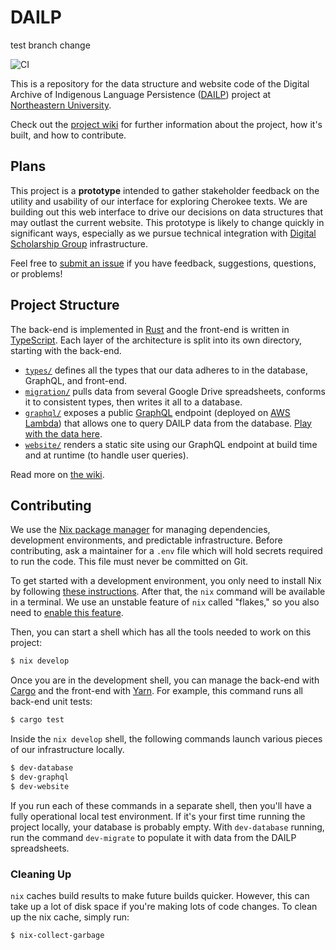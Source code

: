 # DAILP

test branch change

![CI](https://github.com/NEU-DSG/dailp-encoding/workflows/CI/badge.svg)

This is a repository for the data structure and website code of the Digital Archive of Indigenous Language Persistence ([DAILP](https://dailp.northeastern.edu)) project at [Northeastern University](https://northeastern.edu).

Check out the [project wiki](https://github.com/NEU-DSG/dailp-encoding/wiki) for further information about the project, how it's built, and how to contribute.

## Plans

This project is a **prototype** intended to gather stakeholder feedback on the utility and usability of our interface for exploring Cherokee texts.
We are building out this web interface to drive our decisions on data structures that may outlast the current website.
This prototype is likely to change quickly in significant ways, especially as we pursue technical integration with [Digital Scholarship Group](https://dsg.northeastern.edu/) infrastructure.

Feel free to [submit an issue](https://github.com/NEU-DSG/dailp-encoding/issues/new) if you have feedback, suggestions, questions, or problems!

## Project Structure

The back-end is implemented in [Rust](https://rust-lang.org) and the front-end is written in [TypeScript](https://www.typescriptlang.org/).
Each layer of the architecture is split into its own directory, starting with the back-end.

- [`types/`](types) defines all the types that our data adheres to in the database, GraphQL, and front-end.
- [`migration/`](migration) pulls data from several Google Drive spreadsheets, conforms it to consistent types, then writes it all to a database.
- [`graphql/`](graphql) exposes a public [GraphQL](https://graphql.org/) endpoint (deployed on [AWS Lambda](https://aws.amazon.com/lambda/)) that allows one to query DAILP data from the database.
  [Play with the data here](https://dailp.northeastern.edu/graphql).
- [`website/`](website) renders a static site using our GraphQL endpoint at build time and at runtime (to handle user queries).

Read more on [the wiki](https://github.com/NEU-DSG/dailp-encoding/wiki/Technical-Design).

## Contributing

We use the [Nix package manager](https://nixos.org/) for managing dependencies, development environments, and predictable infrastructure.
Before contributing, ask a maintainer for a `.env` file which will hold secrets required to run the code.
This file must never be committed on Git.

To get started with a development environment, you only need to install Nix by following [these instructions](https://nixos.org/download.html#nix-quick-install).
After that, the `nix` command will be available in a terminal.
We use an unstable feature of `nix` called "flakes," so you also need to [enable this feature](https://nixos.wiki/wiki/Flakes).

Then, you can start a shell which has all the tools needed to work on this project:

```sh
$ nix develop
```

Once you are in the development shell, you can manage the back-end with [Cargo](https://doc.rust-lang.org/cargo/) and the front-end with [Yarn](https://yarnpkg.com/). For example, this command runs all back-end unit tests:

```sh
$ cargo test
```

Inside the `nix develop` shell, the following commands launch various pieces of our infrastructure locally.

```sh
$ dev-database
$ dev-graphql
$ dev-website
```

If you run each of these commands in a separate shell, then you'll have a fully operational local test environment.
If it's your first time running the project locally, your database is probably empty.
With `dev-database` running, run the command `dev-migrate` to populate it with data from the DAILP spreadsheets.

### Cleaning Up

`nix` caches build results to make future builds quicker.
However, this can take up a lot of disk space if you're making lots of code changes.
To clean up the nix cache, simply run:

``` sh
$ nix-collect-garbage
```
